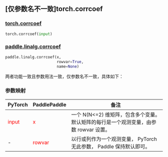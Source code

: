 ## [仅参数名不一致]torch.corrcoef
### [torch.corrcoef](https://pytorch.org/docs/stable/generated/torch.corrcoef.html?highlight=corrcoef#torch.corrcoef)

```python
torch.corrcoef(input)
```

### [paddle.linalg.corrcoef](https://www.paddlepaddle.org.cn/documentation/docs/zh/develop/api/paddle/linalg/corrcoef_cn.html#corrcoef)

```python
paddle.linalg.corrcoef(x,
                       rowvar=True,
                       name=None)
```

两者功能一致且参数用法一致，仅参数名不一致，具体如下：
### 参数映射
| PyTorch       | PaddlePaddle | 备注                                                   |
| ------------- | ------------ | ------------------------------------------------------ |
| <font color='red'> input </font>         | <font color='red'> x </font>            | 一个 N(N<=2) 维矩阵，包含多个变量。默认矩阵的每行是一个观测变量，由参数 rowvar 设置。    |
| -             | <font color='red'> rowvar </font>       | 以行或列作为一个观测变量，  PyTorch 无此参数， Paddle 保持默认即可。    |
